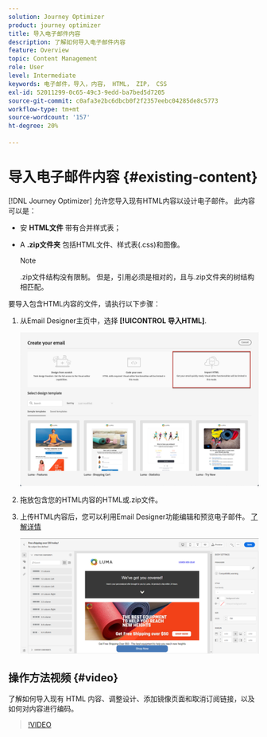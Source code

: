 ```yaml
---
solution: Journey Optimizer
product: journey optimizer
title: 导入电子邮件内容
description: 了解如何导入电子邮件内容
feature: Overview
topic: Content Management
role: User
level: Intermediate
keywords: 电子邮件，导入，内容， HTML， ZIP， CSS
exl-id: 52011299-0c65-49c3-9edd-ba7bed5d7205
source-git-commit: c0afa3e2bc6dbcb0f2f2357eebc04285de8c5773
workflow-type: tm+mt
source-wordcount: '157'
ht-degree: 20%

---
```


# 导入电子邮件内容 {#existing-content}

[!DNL Journey Optimizer] 允许您导入现有HTML内容以设计电子邮件。 此内容可以是：

* 安 **HTML文件** 带有合并样式表；
* A **.zip文件夹** 包括HTML文件、样式表(.css)和图像。

   >[!NOTE]
   >
   >.zip文件结构没有限制。 但是，引用必须是相对的，且与.zip文件夹的树结构相匹配。

要导入包含HTML内容的文件，请执行以下步骤：

1. 从Email Designer主页中，选择 **[!UICONTROL 导入HTML]**.

   ![](assets/import-html_2.png)

1. 拖放包含您的HTML内容的HTML或.zip文件。

1. 上传HTML内容后，您可以利用Email Designer功能编辑和预览电子邮件。 [了解详情](content-from-scratch.md)

   ![](assets/html-imported.png)

## 操作方法视频 {#video}

了解如何导入现有 HTML 内容、调整设计、添加镜像页面和取消订阅链接，以及如何对内容进行编码。

>[!VIDEO](https://video.tv.adobe.com/v/334102?quality=12)
